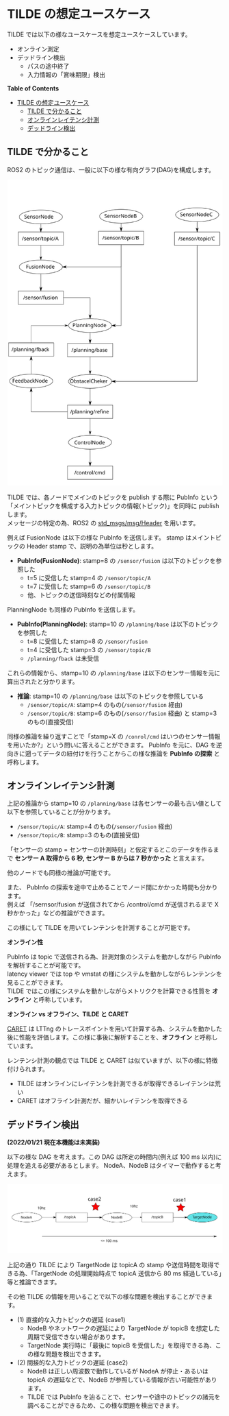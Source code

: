 TILDE の想定ユースケース
===

TILDE では以下の様なユースケースを想定ユースケースしています。

- オンライン測定
- デッドライン検出
  - パスの途中終了
  - 入力情報の「賞味期限」検出

<!-- markdown-toc start - Don't edit this section. Run M-x markdown-toc-refresh-toc -->
**Table of Contents**

- [TILDE の想定ユースケース](#tilde-の想定ユースケース)
    - [TILDE で分かること](#tilde-で分かること)
    - [オンラインレイテンシ計測](#オンラインレイテンシ計測)
    - [デッドライン検出](#デッドライン検出)

<!-- markdown-toc end -->

## TILDE で分かること

ROS2 のトピック通信は、一般に以下の様な有向グラフ(DAG)を構成します。

![tilde_dag](./images/tilde_dag.svg)

TILDE では、各ノードでメインのトピックを publish する際に PubInfo という「メイントピックを構成する入力トピックの情報(トピック)」を同時に publish します。  
メッセージの特定の為、ROS2 の [std_msgs/msg/Header](https://github.com/ros2/common_interfaces/blob/master/std_msgs/msg/Header.msg) を用います。

例えば FusionNode は以下の様な PubInfo を送信します。
stamp はメイントピックの Header stamp で、説明の為単位は秒とします。

- **PubInfo(FusionNode)**: stamp=8 の `/sensor/fusion` は以下のトピックを参照した
  - t=5 に受信した stamp=4 の `/sensor/topic/A`
  - t=7 に受信した stamp=6 の `/sensor/topic/B`
  - 他、トピックの送信時刻などの付属情報

PlanningNode も同様の PubInfo を送信します。

- **PubInfo(PlanningNode)**: stamp=10 の `/planning/base` は以下のトピックを参照した
  - t=8 に受信した stamp=8 の `/sensor/fusion`
  - t=4 に受信した stamp=3 の `/sensor/topic/B`
  - `/planning/fback` は未受信

これらの情報から、stamp=10 の `/planning/base` は以下のセンサー情報を元に算出されたと分かります。

- **推論**: stamp=10 の `/planning/base` は以下のトピックを参照している
  - `/sensor/topic/A`: stamp=4 のもの(`/sensor/fusion` 経由) 
  - `/sensor/topic/B`: stamp=6 のもの(`/sensor/fusion` 経由) と stamp=3 のもの(直接受信)

同様の推論を繰り返すことで「stamp=X の `/conrol/cmd` はいつのセンサー情報を用いたか?」という問いに答えることができます。
PubInfo を元に、DAG を逆向きに遡ってデータの紐付けを行うことからこの様な推論を **PubInfo の探索** と呼称します。


## オンラインレイテンシ計測

上記の推論から stamp=10 の `/planning/base` は各センサーの最も古い値として以下を参照していることが分かります。

- `/sensor/topic/A`: stamp=4 のもの(`/sensor/fusion` 経由) 
- `/sensor/topic/B`: stamp=3 のもの(直接受信)

「センサーの stamp = センサーの計測時刻」と仮定するとこのデータを作るまで **センサー A 取得から 6 秒, センサー B からは 7 秒かかった** と言えます。

他のノードでも同様の推論が可能です。

また、 PubInfo の探索を途中で止めることでノード間にかかった時間も分かります。  
例えば 「/sernsor/fusion が送信されてから /control/cmd が送信されるまで X 秒かかった」などの推論ができます。

この様にして TILDE を用いてレンテンシを計測することが可能です。

**オンライン性**

PubInfo は topic で送信される為、計測対象のシステムを動かしながら PubInfo を解析することが可能です。  
latency viewer では top や vmstat の様にシステムを動かしながらレンテンシを見ることができます。  
TILDE ではこの様にシステムを動かしながらメトリククを計算できる性質を **オンライン** と呼称しています。  

**オンライン vs オフライン、TILDE と CARET**

[CARET](https://tier4.github.io/CARET_doc/) は LTTng のトレースポイントを用いて計算する為、システムを動かした後に性能を評価します。この様に事後に解析することを、**オフライン** と呼称しています。

レンテンシ計測の観点では TILDE と CARET は似ていますが、以下の様に特徴付けられます。

- TILDE はオンラインにレイテンシを計測できるが取得できるレイテンシは荒い
- CARET はオフライン計測だが、細かいレイテンシを取得できる


## デッドライン検出

**(2022/01/21 現在本機能は未実装)**

以下の様な DAG を考えます。この DAG は所定の時間内(例えば 100 ms 以内)に処理を追える必要があるとします。
NodeA、NodeB はタイマーで動作すると考えます。

![tilde_deadline](./images/tilde_deadline.svg)

上記の通り TILDE により TargetNode は topicA の stamp や送信時間を取得できる為、「TargetNode の処理開始時点で topicA 送信から 80 ms 経過している」等と推論できます。

その他 TILDE の情報を用いることで以下の様な問題を検出することができます。

- (1) 直接的な入力トピックの遅延 (case1)
  - NodeB やネットワークの遅延により TargetNode が topicB を想定した周期で受信できない場合があります。
  - TargetNode 実行時に「最後に topicB を受信した」を取得できる為、この様な問題を検出できます。
- (2) 間接的な入力トピックの遅延 (case2)
  - NodeB は正しい周波数で動作しているが NodeA が停止・あるいは topicA の遅延などで、NodeB が参照している情報が古い可能性があります。
  - TILDE では PubInfo を辿ることで、センサーや途中のトピックの諸元を調べることができるため、この様な問題を検出できます。





